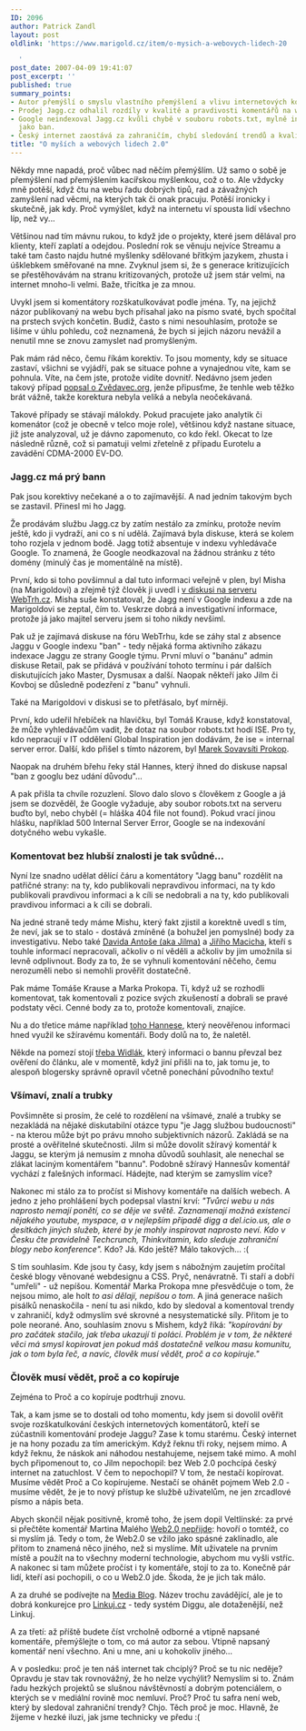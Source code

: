 ```yaml
---
ID: 2096
author: Patrick Zandl
layout: post
oldlink: 'https://www.marigold.cz/item/o-mysich-a-webovych-lidech-20

  '
post_date: 2007-04-09 19:41:07
post_excerpt: ''
published: true
summary_points:
- Autor přemýšlí o smyslu vlastního přemýšlení a vlivu internetových komentářů.
- Prodej Jagg.cz odhalil rozdíly v kvalitě a pravdivosti komentářů na webu.
- Google neindexoval Jagg.cz kvůli chybě v souboru robots.txt, mylně interpretováno
  jako ban.
- Český internet zaostává za zahraničím, chybí sledování trendů a kvalitní Web 2.0.
title: "O myších a webových lidech 2.0"
---
```


Někdy mne napadá, proč vůbec nad něčím přemýšlím. Už samo o sobě je přemýšlení nad přemýšlením kacířskou myšlenkou, což o to. Ale vždycky mně potěší, když čtu na webu řadu dobrých tipů, rad a závažných zamyšlení nad věcmi, na kterých tak či onak pracuju. Potěší ironicky i skutečně, jak kdy. Proč vymýšlet, když na internetu ví spousta lidí všechno líp, než vy... 

Většinou nad tím mávnu rukou, to když jde o projekty, které jsem dělával pro klienty, kteří zaplatí a odejdou. Poslední rok se věnuju nejvíce Streamu a také tam často najdu hutné myšlenky sdělované břitkým jazykem, zhusta i úšklebkem směřované na mne. Zvyknul jsem si, že s generace kritizujících se přestěhovávám na stranu kritizovaných, protože už jsem stár velmi, na internet mnoho-li velmi. Baže, třicítka je za mnou. 

Uvykl jsem si komentátory rozškatulkovávat podle jména. Ty, na jejichž názor publikovaný na webu bych přísahal jako na písmo svaté, bych spočítal na prstech svých končetin.  Budiž, často s nimi nesouhlasím, protože se lišíme v úhlu pohledu, což neznamená, že bych si jejich názoru nevážil a nenutil mne se znovu zamyslet nad promyšleným. 

Pak mám rád něco, čemu říkám korektiv. To jsou momenty, kdy se situace zastaví, všichni se vyjádří, pak se situace pohne a vynajednou víte, kam se pohnula. Víte, na čem jste, protože vidíte dovnitř. Nedávno jsem jeden takový případ <a href="/item/zvedavcova-etymologie-kulicky-z-prdu-na-kristalove-lupe">popsal o Zvědavec.org</a>, jenže připusťme, že tenhle web těžko brát vážně, takže korektura nebyla veliká a nebyla neočekávaná. 

Takové případy se stávají málokdy. Pokud pracujete jako analytik či komenátor (což je obecně v telco moje role), většinou když nastane situace, již jste analyzoval, už je dávno zapomenuto, co kdo řekl. Okecat to lze následně různě, což si pamatuji  velmi zřetelně z případu Eurotelu a zavádění  CDMA-2000 EV-DO.

<h3>Jagg.cz má prý bann</h3>

Pak jsou korektivy nečekané a o to zajímavější. A nad jedním takovým bych se zastavil. Přinesl mi ho Jagg.

Že prodávám službu Jagg.cz by zatím nestálo za zmínku, protože nevím ještě, kdo ji vydraží, ani co s ní udělá. Zajímavá byla diskuse, která se kolem toho rozjela v jednom bodě. Jagg totiž absentuje v indexu vyhledávače Google. To znamená, že Google neodkazoval na žádnou stránku z této domény (minulý čas je momentálně na místě).

První, kdo si toho povšimnul a dal tuto informaci veřejně v plen, byl Misha (na Marigoldovi) a zřejmě týž člověk ji uvedl i <a href="http://webtrh.cz/199-patrick-zandl-prodava-jagg">v diskusi na serveru WebTrh.cz</a>. Misha suše konstatoval, že Jagg není v Google indexu a zde na Marigoldovi se zeptal, čím to. Veskrze dobrá a investigativní informace, protože já jako majitel serveru jsem si toho nikdy nevšiml. 

Pak už je zajímavá diskuse na fóru WebTrhu, kde se záhy stal z absence Jaggu v Google indexu "ban" - tedy nějaká forma aktivního zákazu indexace Jaggu ze strany Google týmu. První mluví o "banánu" admin diskuse Retail, pak se přidává v používání tohoto termínu i pár dalších diskutujících jako Master, Dysmusax a další. Naopak někteří jako Jilm či Kovboj se důsledně podezření z "banu" vyhnuli. 

Také na Marigoldovi v diskusi se to přetřásalo, byť mírněji. 

První, kdo udeřil hřebíček na hlavičku, byl Tomáš Krause, když konstatoval, že může vyhledávačům vadit, že dotaz na soubor robots.txt hodí ISE. Pro ty, kdo nepracují v IT oddělení Global Inspiration jen dodávám, že ise = internal server error.  Další, kdo přišel s tímto názorem, byl <a href="http://www.sovavsiti.cz/weblog/">Marek Sovavsíti Prokop</a>. 

Naopak na druhém břehu řeky stál Hannes, který ihned do diskuse napsal "ban z googlu bez udání důvodu"... 

A pak přišla ta chvíle rozuzlení. Slovo dalo slovo s člověkem z Google a já jsem se dozvěděl, že Google vyžaduje, aby soubor robots.txt na serveru buďto byl, nebo chyběl (= hláška 404 file not found). Pokud vrací jinou hlášku, například 500 Internal Server Error, Google se na indexování dotyčného webu vykašle. 

<h3>Komentovat bez hlubší znalosti je tak svůdné...</h3>

Nyní lze snadno udělat dělící čáru a komentátory "Jagg banu" rozdělit na patřičné strany: na ty, kdo publikovali nepravdivou informaci, na ty kdo publikovali pravdivou informaci a k cíli se nedobrali a na ty, kdo publikovali pravdivou informaci a k cíli se dobrali. 

Na jedné straně tedy máme Mishu, který fakt zjistil a korektně uvedl s tím, že neví, jak se to stalo - dostává zmíněné (a bohužel jen pomyslné) body za investigativu. Nebo také <a href="http://jilm.blog.lupa.cz">Davida Antoše (aka Jilma)</a> a <a href="http://blog.macich.net/1175563263-sluzba-jaggcz-je-na-prodej.html">Jiřího Macicha</a>, kteří s touhle informací nepracovali, ačkoliv o ní věděli a ačkoliv by  jim umožnila si levně odplivnout. Body za to, že se vyhnuli komentování něčeho, čemu nerozuměli nebo si nemohli prověřit dostatečně. 

Pak máme Tomáše Krause a Marka Prokopa. Ti, když už se rozhodli komentovat, tak komentovali z pozice svých zkušeností a dobrali se pravé podstaty věci. Cenné body za to, protože komentovali, znajíce. 

Nu a do třetice máme například <a href="http://www.uspesnyblog.info">toho Hannese</a>, který neověřenou informaci hned využil ke sžíravému komentáři. Body dolů na to, že naletěl. 

Někde na pomezí stojí <a href="http://www.widlak.cz/internet/jaggcz-za-20-100-kc/">třeba Widlák</a>, který informaci o bannu převzal bez ověření do článku, ale v momentě, když jiní přišli na to, jak tomu je, to alespoň blogersky správně opravil včetně ponechání původního textu!


<h3>Všímaví, znalí a trubky</h3>

Povšimněte si prosím, že celé to rozdělení na všímavé, znalé a trubky se nezakládá na nějaké diskutabilní otázce typu "je Jagg službou budoucnosti" - na kterou může být po právu mnoho subjektivních názorů. Zakládá se na prosté a ověřitelné skutečnosti. Jilm si může dovolit sžíravý komentář k Jaggu, se kterým já nemusím z mnoha důvodů souhlasit, ale nenechal se zlákat laciným komentářem "bannu". Podobně sžíravý Hannesův komentář vychází z falešných informací. Hádejte, nad kterým se zamyslím více?

Nakonec mi stálo za to pročíst si Mishovy komentáře na dalších webech. A jedno z jeho prohlášení bych podepsal vlastní krví: <i>"Tvůrci webu u nás naprosto nemají ponětí, co se děje ve světě. Zaznamenají možná existenci nějakého youtube, myspace, a v nejlepším případě digg a del.icio.us, ale o desítkách jiných služeb, které by je mohly inspirovat naprosto neví. Kdo v Česku čte pravidelně Techcrunch, Thinkvitamin, kdo sleduje zahraniční blogy nebo konference".</i> Kdo? Já. Kdo ještě? Málo takových... :(

S tím souhlasím. Kde jsou ty časy, kdy jsem s nábožným zaujetím pročítal české blogy věnované webdesignu a CSS.  Pryč, nenávratně. Ti staří a dobří "umřeli" - už nepíšou. Komentář Marka Prokopa mne přesvědčuje o tom, že nejsou mimo, ale holt <i>to asi dělají, nepíšou o tom</i>. A jiná generace našich pisálků nenaskočila - není tu asi nikdo, kdo by sledoval a komentoval trendy v zahraničí, když odmyslím své skrovné a nesystematické síly. Přitom je to pole neorané. Ano, souhlasím znovu s Mishem, když říká: <i>"kopírování by pro začátek stačilo, jak třeba ukazují ti poláci. Problém je v tom, že některé věci má smysl kopírovat jen pokud máš dostatečně velkou masu komunitu, jak o tom byla řeč, a navíc, člověk musí vědět, proč a co kopíruje."</i>

<h3>Člověk musí vědět, proč a co kopíruje</h3>

Zejména to Proč a co kopíruje podtrhuji znovu. 

Tak, a kam jsme se to dostali od toho momentu, kdy jsem si dovolil ověřit svoje rozškatulkování českých internetových komentátorů, kteří se zúčastnili komentování prodeje Jaggu? Zase k tomu starému. Český internet je na hony pozadu za tím americkým. Když řeknu tři roky, nejsem mimo. A když řeknu, že náskok ani náhodou nestahujeme, nejsem také mimo. A mohl bych připomenout to, co Jilm nepochopil: bez Web 2.0 pochcípá český internet na zatuchlost. V čem to nepochopil? V tom, že nestačí kopírovat. Musíme vědět Proč a Co kopírujeme. Nestačí se ohánět pojmem Web 2.0 - musíme vědět, že je to nový přístup ke službě uživatelům, ne jen zrcadlové písmo a nápis beta.  

Abych skončil nějak positivně, kromě toho, že jsem dopil Veltlínské: za prvé si přečtěte komentář Martina Malého <a href="http://zapisnik.maly.cz/506578-web2-0-neprijde.php">Web2.0 nepřijde</a>: hovoří o tomtéž, co si myslím já. Tedy o tom, že Web2.0 se vžilo jako spásné zaklínadlo, ale přitom to znamená něco jiného, než si myslíme. Mít uživatele na prvním místě a použít na to všechny moderní technologie, abychom mu vyšli vstříc. A nakonec si tam můžete pročíst i ty komentáře, stojí to za to. Konečně pár lidí, kteří asi pochopili, o co u Web2.0 jde. Škoda, že je jich tak málo. 

A za druhé se podívejte na <a href="http://www.mediablog.cz">Media Blog</a>. Název trochu zavádějící, ale je to dobrá konkurejce pro <a href="http://www.linkuj.cz">Linkuj.cz</a> - tedy systém Diggu, ale dotaženější, než Linkuj. 

A za třetí: až příště budete číst vrcholně odborné a vtipně napsané komentáře, přemýšlejte o tom, co má autor za sebou. Vtipně napsaný komentář není všechno. Ani u mne, ani u kohokoliv jiného... 

A v posledku: proč je ten náš internet tak chcíplý? Proč se tu nic neděje? Opravdu je stav tak rovnovážný, že ho nelze vychýlit? Nemyslím si to. Znám řadu hezkých projektů se slušnou návštěvností a dobrým potenciálem, o kterých se v mediální rovině moc nemluví. Proč? Proč tu safra není web, který by sledoval zahraniční trendy? Chjo. Těch proč je moc. Hlavně, že žijeme v hezké iluzi, jak jsme technicky ve předu :(